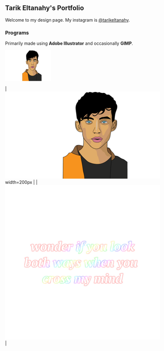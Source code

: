 ## Tarik Eltanahy's Portfolio

Welcome to my design page.
My instagram is [@tarikeltanahy](https://www.instagram.com/tarikeltanahy).

### Programs

Primarily made using **Adobe Illustrator** and occasionally **GIMP**.

<img src="images/troye.png" alt="troye"
	title="A cute kitten" width="150" height="100" />
  
| ![Troye Illustration](images/troye.png)width=200px |
| ![Tyler Text](images/tylertext.png) |

